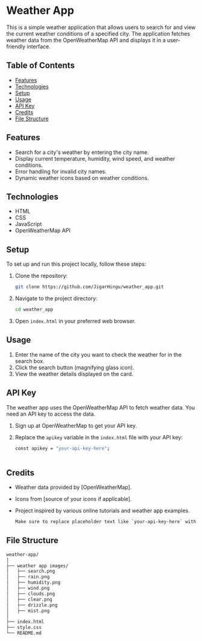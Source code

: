 # Weather App

This is a simple weather application that allows users to search for and view the current weather conditions of a specified city. The application fetches weather data from the OpenWeatherMap API and displays it in a user-friendly interface.

## Table of Contents

- [Features](#features)
- [Technologies](#technologies)
- [Setup](#setup)
- [Usage](#usage)
- [API Key](#api-key)
- [Credits](#credits)
- [File Structure](#file-structure)
  
## Features

- Search for a city's weather by entering the city name.
- Display current temperature, humidity, wind speed, and weather conditions.
- Error handling for invalid city names.
- Dynamic weather icons based on weather conditions.

## Technologies

- HTML
- CSS
- JavaScript
- OpenWeatherMap API

## Setup

To set up and run this project locally, follow these steps:

1. Clone the repository:
   ```sh
   git clone https://github.com/JigarHingu/weather_app.git

2. Navigate to the project directory:

   ```sh
   cd weather_app

3. Open `index.html` in your preferred web browser.

## Usage

1. Enter the name of the city you want to check the weather for in the search box.
2. Click the search button (magnifying glass icon).
3. View the weather details displayed on the card.

## API Key

The weather app uses the OpenWeatherMap API to fetch weather data. You need an API key to access the data.

1. Sign up at OpenWeatherMap to get your API key.
2. Replace the `apikey` variable in the `index.html` file with your API key:

   ```sh
   const apikey = "your-api-key-here";
 
## Credits

- Weather data provided by [OpenWeatherMap].
- Icons from [source of your icons if applicable].
- Project inspired by various online tutorials and weather app examples.

   ```sh
   Make sure to replace placeholder text like `your-api-key-here` with actual values. This `README.md` file provides a comprehensive guide to understanding, setting up, and using the weather app.

## File Structure

 ```sh
 weather-app/
 │
 ├── weather app images/
 │   ├── search.png
 │   ├── rain.png
 │   ├── humidity.png
 │   ├── wind.png
 │   ├── clouds.png
 │   ├── clear.png
 │   ├── drizzle.png
 │   ├── mist.png
 │
 ├── index.html
 ├── style.css
 └── README.md

